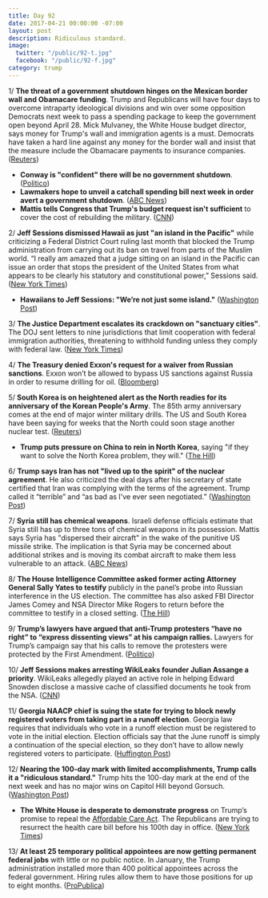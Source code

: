 ```yaml
---
title: Day 92
date: 2017-04-21 00:00:00 -07:00
layout: post
description: Ridiculous standard.
image:
  twitter: "/public/92-t.jpg"
  facebook: "/public/92-f.jpg"
category: trump
---
```


1/ **The threat of a government shutdown hinges on the Mexican border wall and Obamacare funding**. Trump and Republicans will have four days to overcome intraparty ideological divisions and win over some opposition Democrats next week to pass a spending package to keep the government open beyond April 28. Mick Mulvaney, the White House budget director, says money for Trump's wall and immigration agents is a must. Democrats have taken a hard line against any money for the border wall and insist that the measure include the Obamacare payments to insurance companies. ([Reuters](http://www.reuters.com/article/us-usa-budget-idUSKBN17N1LK))

* **Conway is "confident" there will be no government shutdown**. ([Politico](http://www.politico.com/story/2017/04/21/government-shutdown-kellyanne-conway-237452))
* **Lawmakers hope to unveil a catchall spending bill next week in order avert a government shutdown**. ([ABC News](http://abcnews.go.com/Politics/wireStory/trumps-budget-chief-money-border-wall-46930632))
* **Mattis tells Congress that Trump's budget request isn't sufficient** to cover the cost of rebuilding the military. ([CNN](http://www.cnn.com/2017/04/21/politics/mattis-military-spending-trump-budget/index.html))

2/ **Jeff Sessions dismissed Hawaii as just "an island in the Pacific"** while criticizing a Federal District Court ruling last month that blocked the Trump administration from carrying out its ban on travel from parts of the Muslim world. “I really am amazed that a judge sitting on an island in the Pacific can issue an order that stops the president of the United States from what appears to be clearly his statutory and constitutional power,” Sessions said. ([New York Times](https://www.nytimes.com/2017/04/20/us/politics/jeff-sessions-judge-hawaii-pacific-island.html))

* **Hawaiians to Jeff Sessions: "We’re not just some island."** ([Washington Post](https://www.washingtonpost.com/news/morning-mix/wp/2017/04/21/hawaiians-to-jeff-sessions-were-not-just-some-island/))

3/ **The Justice Department escalates its crackdown on "sanctuary cities"**. The DOJ sent letters to nine jurisdictions that limit cooperation with federal immigration authorities, threatening to withhold funding unless they comply with federal law. ([New York Times](https://www.nytimes.com/2017/04/21/us/politics/sanctuary-city-justice-department.html?_r=0))

4/ **The Treasury denied Exxon's request for a waiver from Russian sanctions**. Exxon won’t be allowed to bypass US sanctions against Russia in order to resume drilling for oil. ([Bloomberg](https://www.bloomberg.com/news/articles/2017-04-21/exxon-won-t-get-drilling-waiver-for-russia-treasury-chief-says))

5/ **South Korea is on heightened alert as the North readies for its anniversary of the Korean People's Army**. The 85th army anniversary comes at the end of major winter military drills. The US and South Korea have been saying for weeks that the North could soon stage another nuclear test. ([Reuters](http://www.reuters.com/article/us-northkorea-usa-idUSKBN17N0CE))

* **Trump puts pressure on China to rein in North Korea**, saying "if they want to solve the North Korea problem, they will." ([The Hill](http://thehill.com/homenews/administration/329852-trump-if-china-wants-to-solve-north-korean-problem-they-will))

6/ **Trump says Iran has not "lived up to the spirit" of the nuclear agreement**. He also criticized the deal days after his secretary of state certified that Iran was complying with the terms of the agreement. Trump called it “terrible” and “as bad as I've ever seen negotiated.” ([Washington Post](https://www.washingtonpost.com/news/post-politics/wp/2017/04/20/trump-says-iran-has-not-lived-up-to-the-spirit-of-the-nuclear-agreement/))

7/ **Syria still has chemical weapons**. Israeli defense officials estimate that Syria still has up to three tons of chemical weapons in its possession. Mattis says Syria has "dispersed their aircraft" in the wake of the punitive US missile strike. The implication is that Syria may be concerned about additional strikes and is moving its combat aircraft to make them less vulnerable to an attack. ([ABC News](http://abcnews.go.com/International/wireStory/us-defense-secy-mattis-syria-chemical-weapons-46931091))

8/ **The House Intelligence Committee asked former acting Attorney General Sally Yates to testify** publicly in the panel’s probe into Russian interference in the US election. The committee has also asked FBI Director James Comey and NSA Director Mike Rogers to return before the committee to testify in a closed setting. ([The Hill](http://thehill.com/policy/national-security/329914-house-intel-panel-invites-former-acting-ag-yates-to-testify))

9/ **Trump’s lawyers have argued that anti-Trump protesters “have no right” to “express dissenting views” at his campaign rallies.** Lawyers for Trump’s campaign say that his calls to remove the protesters were protected by the First Amendment. ([Politico](http://www.politico.com/story/2017/04/20/donald-trump-protest-rallies-speech-237431))

10/ **Jeff Sessions makes arresting WikiLeaks founder Julian Assange a priority**. WikiLeaks allegedly played an active role in helping Edward Snowden disclose a massive cache of classified documents he took from the NSA. ([CNN](http://www.cnn.com/2017/04/20/politics/julian-assange-wikileaks-us-charges/index.html))

11/ **Georgia NAACP chief is suing the state for trying to block newly registered voters from taking part in a runoff election**. Georgia law requires that individuals who vote in a runoff election must be registered to vote in the initial election. Election officials say that the June runoff is simply a continuation of the special election, so they don’t have to allow newly registered voters to participate. ([Huffington Post](http://www.huffingtonpost.com/entry/georgia-voter-registration-runoff-ossoff_us_58f90c7ce4b06b9cb91505f8))

12/ **Nearing the 100-day mark with limited accomplishments, Trump calls it a "ridiculous standard."** Trump hits the 100-day mark at the end of the next week and has no major wins on Capitol Hill beyond Gorsuch. ([Washington Post](https://www.washingtonpost.com/news/post-politics/wp/2017/04/21/nearing-the-100-day-mark-with-limited-accomplishments-trump-calls-it-a-ridiculous-standard/))

* **The White House is desperate to demonstrate progress** on Trump’s promise to repeal the <a href="{{ site.url }}{{ site.baseurl }}/trump-health-care/">Affordable Care Act</a>. The Republicans are trying to resurrect the health care bill before his 100th day in office. ([New York Times](https://www.nytimes.com/2017/04/20/us/politics/affordable-care-act-house-republicans-trump.html))

13/ **At least 25 temporary political appointees are now getting permanent federal jobs** with little or no public notice. In January, the Trump administration installed more than 400 political appointees across the federal government. Hiring rules allow them to have those positions for up to eight months. ([ProPublica](https://www.propublica.org/article/trump-temporary-officials-some-now-permanent-employees))